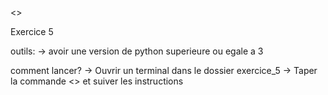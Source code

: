 <<KANA AZEUKO Sherelle>>

Exercice 5

outils:
-> avoir une version de python superieure ou egale a 3


comment lancer?
-> Ouvrir un terminal dans le dossier exercice_5
-> Taper la commande <<python exercice5.py>> et suiver les instructions